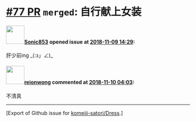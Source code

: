 # [\#77 PR](https://github.com/komeiji-satori/Dress/pull/77) `merged`: 自行献上女装

#### <img src="https://avatars.githubusercontent.com/u/8389962?u=20be7f645c7ed65b981ac076ff8b06fb442ce994&v=4" width="50">[Sonic853](https://github.com/Sonic853) opened issue at [2018-11-09 14:29](https://github.com/komeiji-satori/Dress/pull/77):

肝少前ing \_(:з」∠)\_

#### <img src="https://avatars.githubusercontent.com/u/9636382?u=700c01bfb5bfb9520c97429161ece47b2b282f9a&v=4" width="50">[reionwong](https://github.com/reionwong) commented at [2018-11-10 04:03](https://github.com/komeiji-satori/Dress/pull/77#issuecomment-437556364):

不清真


-------------------------------------------------------------------------------



[Export of Github issue for [komeiji-satori/Dress](https://github.com/komeiji-satori/Dress).]
